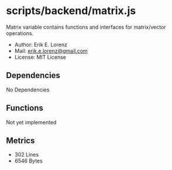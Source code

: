 # scripts/backend/matrix.js


Matrix variable contains functions and interfaces for matrix/vector
operations.
* Author: Erik E. Lorenz 
* Mail: <erik.e.lorenz@gmail.com>
* License: MIT License


## Dependencies

No Dependencies

## Functions

Not yet implemented

## Metrics

* 302 Lines
* 6546 Bytes

